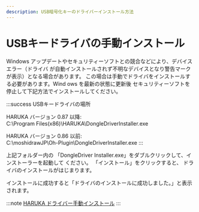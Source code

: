 ```yaml
---
description: USB暗号化キーのドライバーインストール方法
---
```


# USBキードライバの手動インストール

Windows アップデートやセキュリティーソフトとの競合などにより、デバイスエラー（ドライバ が自動インストールされず不明なデバイスとなり警告マークが表示）となる場合があります。 この場合は手動でドライバをインストールする必要があります。Wind ows を最新の状態に更新後 セキュリティーソフトを停止して下記方法でインストールしてください。

:::success
USBキードライバの場所&#x20;

HARUKA バージョン 0.87 以降:  
C:\Program Files(x86)\HARUKA\DongleDriverInstaller.exe&#x20;

HARUKA バージョン 0.86 以前:  
C:\moshidrawJP\Oh-Plugin\DongleDriverInstaller.exe
:::

上記フォルダー内の 「DongleDriver Installer.exe」をダブルクリックして、インストーラーを起動して ください。 「インストール」をクリックすると、 ドライバのインストールがはじまります。

インストールに成功すると「ドライバのインストールに成功しました。」と表示されます。

:::note
[HARUKA ドライバー手動インストール](/assets/HARUKA_ドライバ手動インストール.pdf)
:::
